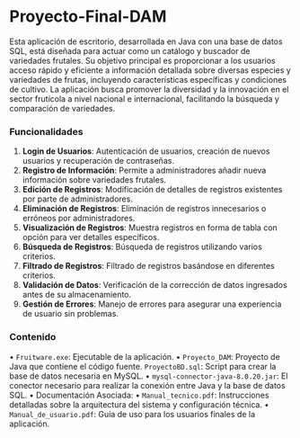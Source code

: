 # Proyecto-Final-DAM

Esta aplicación de escritorio, desarrollada en Java con una base de datos SQL, está diseñada para actuar como un catálogo y buscador de variedades frutales. Su objetivo principal es proporcionar a los usuarios acceso rápido y eficiente a información detallada sobre diversas especies y variedades de frutas, incluyendo características específicas y condiciones de cultivo. La aplicación busca promover la diversidad y la innovación en el sector frutícola a nivel nacional e internacional, facilitando la búsqueda y comparación de variedades.

### Funcionalidades

1. **Login de Usuarios**: Autenticación de usuarios, creación de nuevos usuarios y recuperación de contraseñas.
2. **Registro de Información**: Permite a administradores añadir nueva información sobre variedades frutales.
3. **Edición de Registros**: Modificación de detalles de registros existentes por parte de administradores.
4. **Eliminación de Registros**: Eliminación de registros innecesarios o erróneos por administradores.
5. **Visualización de Registros**: Muestra registros en forma de tabla con opción para ver detalles específicos.
6. **Búsqueda de Registros**: Búsqueda de registros utilizando varios criterios.
7. **Filtrado de Registros**: Filtrado de registros basándose en diferentes criterios.
8. **Validación de Datos**: Verificación de la corrección de datos ingresados antes de su almacenamiento.
9. **Gestión de Errores**: Manejo de errores para asegurar una experiencia de usuario sin problemas.

### Contenido

•	`Fruitware.exe`: Ejecutable de la aplicación.
•	`Proyecto_DAM`: Proyecto de Java que contiene el código fuente.
`ProyectoBD.sql`: Script para crear la base de datos necesaria en MySQL.
•	`mysql-connector-java-8.0.20.jar`: El conector necesario para realizar la conexión entre Java y la base de datos SQL.
•	Documentación Asociada:
  • `Manual_tecnico.pdf`: Instrucciones detalladas sobre la arquitectura del sistema y configuración técnica.
  • `Manual_de_usuario.pdf`: Guía de uso para los usuarios finales de la aplicación.
